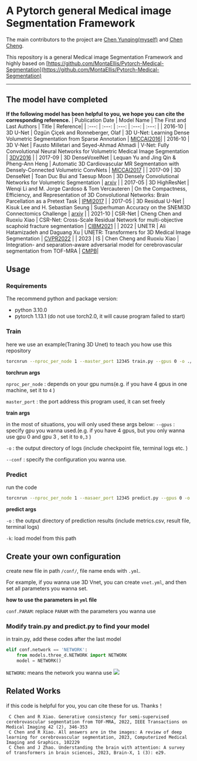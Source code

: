 # A Pytorch general Medical image Segmentation Framework
The main contributors to the project are [Chen Yunqing(myself)](https://github.com/QingYunA) and [Chen Cheng](https://scholar.google.com.hk/citations?user=UIh2arMAAAAJ).

This repository is a general Medical image Segmentation Framework and highly based on [https://github.com/MontaEllis/Pytorch-Medical-Segmentation](https://github.com/MontaEllis/Pytorch-Medical-Segmentation)

***
## The model have completed
**If the following model has been helpful to you, we hope you can cite the corresponding reference.**
| Publication Date | Model Name | The First and Last Authors |  Title | Reference|
| :---: | :---: | :---: | :---: | :---: |
| 2016-10 |  3D U-Net  | Özgün Çiçek and Ronneberger, Olaf | 3D U-Net: Learning Dense Volumetric Segmentation from Sparse Annotation | [MICCAI2016](https://link.springer.com/chapter/10.1007/978-3-319-46723-8_49)|
| 2016-10 | 3D V-Net | Fausto Milletari and Seyed-Ahmad Ahmadi | V-Net: Fully Convolutional Neural Networks for Volumetric Medical Image Segmentation | [3DV2016](https://ieeexplore.ieee.org/abstract/document/7785132) |
| 2017-09 | 3D DenseVoxelNet  | Lequan Yu and Jing Qin & Pheng-Ann Heng | Automatic 3D Cardiovascular MR Segmentation with Densely-Connected Volumetric ConvNets | [MICCAI2017](https://link.springer.com/chapter/10.1007/978-3-319-66185-8_33) |
| 2017-09 | 3D DenseNet | Toan Duc Bui and Taesup Moon | 3D Densely Convolutional Networks for Volumetric Segmentation | [arxiv](https://arxiv.org/abs/1709.03199) |
| 2017-05 | 3D HighResNet | Wenqi Li and M. Jorge Cardoso & Tom Vercauteren | On the Compactness, Efficiency, and Representation of 3D Convolutional Networks: Brain Parcellation as a Pretext Task | [IPMI2017](https://link.springer.com/chapter/10.1007/978-3-319-59050-9_28) |
| 2017-05 | 3D Residual U-Net | Kisuk Lee and H. Sebastian Seung | Superhuman Accuracy on the SNEMI3D Connectomics Challenge | [arxiv](https://arxiv.org/abs/1706.00120) |
| 2021-10 |  CSR-Net   | Cheng Chen and Ruoxiu Xiao | CSR-Net: Cross-Scale Residual Network for multi-objective scaphoid fracture segmentation | [CIBM2021](https://www.sciencedirect.com/science/article/pii/S0010482521005709) |
| 2022 | UNETR | Ali Hatamizadeh and Daguang Xu | UNETR: Transformers for 3D Medical Image Segmentation | [CVPR2022](https://openaccess.thecvf.com/content/WACV2022/html/Hatamizadeh_UNETR_Transformers_for_3D_Medical_Image_Segmentation_WACV_2022_paper.html) |
| 2023 | IS | Chen Cheng and Ruoxiu Xiao | Integration- and separation-aware adversarial model for cerebrovascular segmentation from TOF-MRA | [CMPB](https://www.sciencedirect.com/science/article/abs/pii/S0169260723001414)|

## Usage

### Requirements

The recommend python and package version:

* python 3.10.0
* pytorch 1.13.1 (do not use torch2.0, it will cause program failed to start)

### Train

here we use an example(Traning 3D Unet) to teach you how use this repository

```BASH
torcnrun --nproc_per_node 1 --master_port 12345 train.py --gpus 0 -o ./logs/3d-unet --conf ./conf/unet.yml
```

**torchrun args**

`nproc_per_node` : depends on your gpu nums(e.g. if you have 4 gpus in one machine, set it to `4` )

`master_port` : the port address this program used, it can set freely

**train args**


in the most of situations, you will only used these args below:
`--gpus` : specify gpu you wanna used.(e.g. if you have 4 gpus, but you only wanna use gpu 0 and gpu 3 , set it to `0,3` )

`-o` : the output directory of logs (include checkpoint file, terminal logs etc. )

`--conf` : specify the configuration you wanna use.

### Predict

run the code

```BASH
torcnrun --nproc_per_node 1 --masaer_port 12345 predict.py --gpus 0 -o ./results/3d-unet --conf ./conf/unet.yml -k ./logs/3d-unet
```

**predict args**

`-o` : the output directory of prediction results (include metrics.csv, result file, terminal logs)

`-k`: load model from this path

## Create your own configuration

create new file in path `/conf/`, file name ends with `.yml`.

For example, if you wanna use 3D Vnet, you can create `vnet.yml`, and then set all parameters you wanna set.

**how to use the parameters in `yml` file**

`conf.PARAM`: replace `PARAM` with the parameters you wanna use

### Modify train.py and predict.py to find your model

in train.py, add these codes after the last model

```Python
elif conf.network == 'NETWORK':
    from models.three_d.NETWORK import NETWORK
    model = NETWORK()
```

`NETWORK`: means the network you wanna use
![](https://s2.loli.net/2023/10/26/LEQt8p7TufXxqyb.png)

## Related Works
if this code is helpful for you, you can cite these for us. Thanks！
```
 C Chen and R Xiao. Generative consistency for semi-supervised cerebrovascular segmentation from TOF-MRA, 2022, IEEE Transactions on Medical Imaging 42 (2), 346-353
 C Chen and R Xiao. All answers are in the images: A review of deep learning for cerebrovascular segmentation, 2023, Computerized Medical Imaging and Graphics, 102229
 C Chen and J Zhao. Understanding the brain with attention: A survey of transformers in brain sciences, 2023, Brain-X, 1 (3): e29.
```
